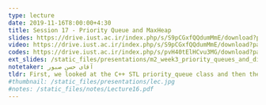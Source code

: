 ```yaml
---
type: lecture
date: 2019-11-16T8:00:00+4:30
title: Session 17 - Priority Queue and MaxHeap
slides: https://drive.iust.ac.ir/index.php/s/S9pCGxfQQdumMmE/download?path=%2FSlides&files=S17.pdf
video: https://drive.iust.ac.ir/index.php/s/S9pCGxfQQdumMmE/download?path=%2FVideos&files=S17.mp4
codes: https://drive.iust.ac.ir/index.php/s/pvH40tElHCvu3MG/download?path=%2FCode&files=S17.zip
ext_slides: /static_files/presentations/m2_week3_priority_queues_and_disjoint_sets.zip
notetaker: آقای حسن صبور
tldr: First, we looked at the C++ STL priority_queue class and then the heapq module in python to see how one would use a priority queue. We then discussed how one might implement it. Next, we looked at the Binary MaxHeap implementation and how it can guarantee log-n computational complexity for Insert and ExtractMax. Finally, we discussed how we can use a MaxHeap to implement HeapSort.
#thumbnail: /static_files/presentations/lec.jpg
#notes: /static_files/notes/Lecture16.pdf
---
```

